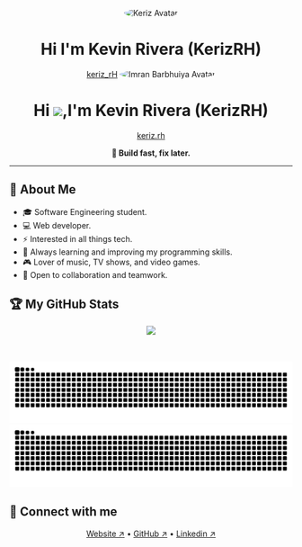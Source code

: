 
<p align="center">
  <img src="https://avatars.githubusercontent.com/u/114261500?v=4" width="120" style="border-radius:50%" alt="Keriz Avatar"/>
</p>

<h1 align="center">Hi I'm Kevin Rivera (KerizRH)</h1>
<p align="center">
  <a href="">keriz_rH</a>
  <img src="https://avatars.githubusercontent.com/u/114261500?v=4" width="120" style="border-radius:50%" alt="Imran Barbhuiya Avatar"/>
</p>

<h1 align="center">Hi <img src="https://media.giphy.com/media/hvRJCLFzcasrR4ia7z/giphy.gif" width="35">,I'm Kevin Rivera (KerizRH)</h1>
<p align="center">
  <a href="">keriz.rh</a>
</p>
<p align="center"><b>🚀 Build fast, fix later.</b></p>
<hr/>


## 🤹 About Me

- 🎓 Software Engineering student.
- 💻 Web developer.
- ⚡ Interested in all things tech.
- 🌱 Always learning and improving my programming skills.
- 🎮 Lover of music, TV shows, and video games.
- 🤝 Open to collaboration and teamwork.

## 🏆 My GitHub Stats

<div>
  <p align="center">
<a href="https://github-readme-streak-stats.herokuapp.com/?user=kerizrh&theme=algolia">
  <img src="https://github-readme-streak-stats.herokuapp.com/?user=kerizrh&theme=algolia&count-private=true&v=2" />
</a>
  </p>
</div>
<br/>

![contrib-graph](https://github.com/kerizrh/kerizrh/raw/output/github-snake.svg#gh-light-mode-only)
![contrib-graph](https://github.com/kerizrh/kerizrh/raw/output/github-snake-dark.svg#gh-dark-mode-only)


## 🔗 Connect with me

<p align="center">
  <a href="" target="_blank">Website ↗</a> •
  <a href="https://github.com/kerizrh" target="_blank">GitHub ↗</a> •
  <a href="https://www.linkedin.com/in/kevin-armando-rivera-henriquez-971016214/" target="_blank">Linkedin ↗</a>
</p>


